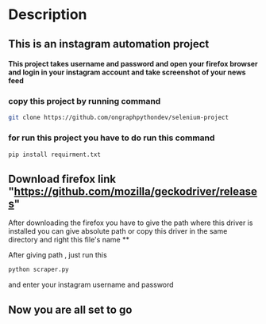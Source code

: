 # Description

## This is an instagram automation project

#### This project takes username and password and open your firefox browser and login in your instagram account and take screenshot of your news feed

### copy this project by running command

```bash
git clone https://github.com/ongraphpythondev/selenium-project
```

### for run this project you have to do run this command

```bash
pip install requirment.txt
```

## Download firefox link "https://github.com/mozilla/geckodriver/releases"

After downloading the firefox you have to give the path where this driver is installed
you can give absolute path or copy this driver in the same directory and right this file's name
** <your _path>

After giving path , just run this
```bash
python scraper.py
```

and enter your instagram username and password

## Now you are all set to go
